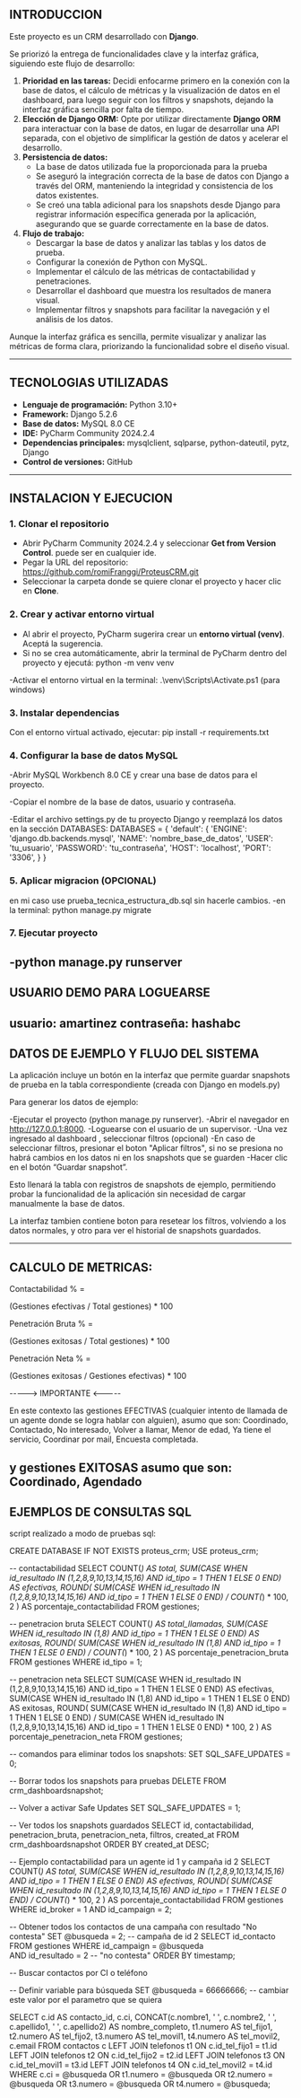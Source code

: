 ## INTRODUCCION

Este proyecto es un CRM desarrollado con **Django**.

Se priorizó la entrega de funcionalidades clave y la interfaz gráfica, siguiendo este flujo de desarrollo:

1. **Prioridad en las tareas:** Decidi enfocarme primero en la conexión con la base de datos, el cálculo de métricas y la visualización de datos en el dashboard, para luego seguir con los filtros y snapshots, dejando la interfaz gráfica sencilla por falta de tiempo.  
2. **Elección de Django ORM:** Opte por utilizar directamente **Django ORM** para interactuar con la base de datos, en lugar de desarrollar una API separada, con el objetivo de simplificar la gestión de datos y acelerar el desarrollo.
3. **Persistencia de datos:**
   - La base de datos utilizada fue la proporcionada para la prueba
   -  Se aseguró la integración correcta de la base de datos con Django a través del ORM, manteniendo la integridad y consistencia de los datos existentes.  
   - Se creó una tabla adicional para los snapshots desde Django para registrar información específica generada por la aplicación, asegurando que se guarde correctamente en la base de datos.  
4. **Flujo de trabajo:**  
   - Descargar la base de datos y analizar las tablas y los datos de prueba.  
   - Configurar la conexión de Python con MySQL.  
   - Implementar el cálculo de las métricas de contactabilidad y penetraciones.  
   - Desarrollar el dashboard que muestra los resultados de manera visual.  
   - Implementar filtros y snapshots para facilitar la navegación y el análisis de los datos.  

Aunque la interfaz gráfica es sencilla, permite visualizar y analizar las métricas de forma clara, priorizando la funcionalidad sobre el diseño visual.

------------------------------------------------------------------------------------------------------------------------------------------------------------------------------

## TECNOLOGIAS UTILIZADAS

- **Lenguaje de programación:** Python 3.10+  
- **Framework:** Django 5.2.6  
- **Base de datos:** MySQL 8.0 CE  
- **IDE:** PyCharm Community 2024.2.4  
- **Dependencias principales:** mysqlclient, sqlparse, python-dateutil, pytz, Django  
- **Control de versiones:** GitHub
------------------------------------------------------------------------------------------------------------------------------------------------------------------------------

## INSTALACION Y EJECUCION

### 1. Clonar el repositorio
- Abrir PyCharm Community 2024.2.4 y seleccionar **Get from Version Control**.  puede ser en cualquier ide.
- Pegar la URL del repositorio:  https://github.com/romiFranggi/ProteusCRM.git
- Seleccionar la carpeta donde se quiere clonar el proyecto y hacer clic en **Clone**.

### 2. Crear y activar entorno virtual
- Al abrir el proyecto, PyCharm sugerira crear un **entorno virtual (venv)**. Aceptá la sugerencia.  
- Si no se crea automáticamente, abrir la terminal de PyCharm dentro del proyecto y ejecutá:
python -m venv venv

-Activar el entorno virtual en la terminal:
.\venv\Scripts\Activate.ps1  (para windows)

### 3. Instalar dependencias
Con el entorno virtual activado, ejecutar:
pip install -r requirements.txt

### 4. Configurar la base de datos MySQL
-Abrir MySQL Workbench 8.0 CE y crear una base de datos para el proyecto.

-Copiar el nombre de la base de datos, usuario y contraseña.

-Editar el archivo settings.py de tu proyecto Django y reemplazá los datos en la sección DATABASES:
DATABASES = {
    'default': {
        'ENGINE': 'django.db.backends.mysql',
        'NAME': 'nombre_base_de_datos',
        'USER': 'tu_usuario',
        'PASSWORD': 'tu_contraseña',
        'HOST': 'localhost',
        'PORT': '3306',
    }
}

### 5. Aplicar migracion (OPCIONAL)
en mi caso use prueba_tecnica_estructura_db.sql sin hacerle cambios.
-en la terminal: 
python manage.py migrate

### 7. Ejecutar proyecto
-python manage.py runserver
------------------------------------------------------------------------------------------------------------------------------------------------------------------------------

## USUARIO DEMO PARA LOGUEARSE
usuario: amartinez
contraseña: hashabc
------------------------------------------------------------------------------------------------------------------------------------------------------------------------------

## DATOS DE EJEMPLO Y FLUJO DEL SISTEMA

La aplicación incluye un botón en la interfaz que permite guardar snapshots de prueba en la tabla correspondiente (creada con Django en models.py)

Para generar los datos de ejemplo:

-Ejecutar el proyecto (python manage.py runserver).
-Abrir el navegador en http://127.0.0.1:8000.
-Loguearse con el usuario de un supervisor.
-Una vez ingresado al dashboard , seleccionar filtros (opcional)
-En caso de seleccionar filtros, presionar el boton "Aplicar filtros", si no se presiona no habrá cambios en los datos ni en los snapshots que se guarden
-Hacer clic en el botón “Guardar snapshot”.

Esto llenará la tabla con registros de snapshots de ejemplo, permitiendo probar la funcionalidad de la aplicación sin necesidad de cargar manualmente la base de datos.

La interfaz tambien contiene boton para resetear los filtros, volviendo a los datos normales, y otro para ver el historial de snapshots guardados.

------------------------------------------------------------------------------------------------------------------------------------------------------------------------------

## CALCULO DE METRICAS:

Contactabilidad % =

(Gestiones efectivas / Total gestiones) * 100


Penetración Bruta % =

(Gestiones exitosas / Total gestiones) * 100


Penetración Neta % =

(Gestiones exitosas / Gestiones efectivas) * 100

-----> IMPORTANTE <-----

En este contexto las gestiones EFECTIVAS (cualquier intento de llamada de un agente donde se logra hablar con alguien), asumo que son:
Coordinado, Contactado, No interesado, Volver a llamar, Menor de edad, Ya tiene el servicio, Coordinar por mail, Encuesta completada.

y gestiones EXITOSAS asumo que son:
Coordinado, Agendado
------------------------------------------------------------------------------------------------------------------------------------------------------------------------------

## EJEMPLOS DE CONSULTAS SQL

script realizado a modo de pruebas sql:

CREATE DATABASE IF NOT EXISTS proteus_crm;
USE proteus_crm;

-- contactabilidad
SELECT 
    COUNT(*) AS total,
    SUM(CASE WHEN id_resultado IN (1,2,8,9,10,13,14,15,16) AND id_tipo = 1 THEN 1 ELSE 0 END) AS efectivas,
    ROUND(
        SUM(CASE WHEN id_resultado IN (1,2,8,9,10,13,14,15,16) AND id_tipo = 1 THEN 1 ELSE 0 END) 
        / COUNT(*) * 100, 2
    ) AS porcentaje_contactabilidad
FROM gestiones;

-- penetracion bruta
SELECT 
    COUNT(*) AS total_llamadas,
    SUM(CASE WHEN id_resultado IN (1,8) AND id_tipo = 1 THEN 1 ELSE 0 END) AS exitosas,
    ROUND(
        SUM(CASE WHEN id_resultado IN (1,8) AND id_tipo = 1 THEN 1 ELSE 0 END)
        / COUNT(*) * 100, 2
    ) AS porcentaje_penetracion_bruta
FROM gestiones
WHERE id_tipo = 1;


-- penetracion neta
SELECT 
    SUM(CASE WHEN id_resultado IN (1,2,8,9,10,13,14,15,16) AND id_tipo = 1 THEN 1 ELSE 0 END) AS efectivas,
    SUM(CASE WHEN id_resultado IN (1,8) AND id_tipo = 1 THEN 1 ELSE 0 END) AS exitosas,
    ROUND(
        SUM(CASE WHEN id_resultado IN (1,8) AND id_tipo = 1 THEN 1 ELSE 0 END)
        / SUM(CASE WHEN id_resultado IN (1,2,8,9,10,13,14,15,16) AND id_tipo = 1 THEN 1 ELSE 0 END) * 100, 2
    ) AS porcentaje_penetracion_neta
FROM gestiones;

-- comandos para eliminar todos los snapshots:
SET SQL_SAFE_UPDATES = 0;

-- Borrar todos los snapshots para pruebas
DELETE FROM crm_dashboardsnapshot;

-- Volver a activar Safe Updates
SET SQL_SAFE_UPDATES = 1;


-- Ver todos los snapshots guardados
SELECT 
    id,
    contactabilidad,
    penetracion_bruta,
    penetracion_neta,
    filtros,
    created_at
FROM crm_dashboardsnapshot
ORDER BY created_at DESC;


-- Ejemplo contactabilidad para un agente id 1 y campaña id 2
SELECT 
    COUNT(*) AS total,
    SUM(CASE WHEN id_resultado IN (1,2,8,9,10,13,14,15,16) AND id_tipo = 1 THEN 1 ELSE 0 END) AS efectivas,
    ROUND(
        SUM(CASE WHEN id_resultado IN (1,2,8,9,10,13,14,15,16) AND id_tipo = 1 THEN 1 ELSE 0 END) 
        / COUNT(*) * 100, 2
    ) AS porcentaje_contactabilidad
FROM gestiones
WHERE id_broker = 1
  AND id_campaign = 2;
  
-- Obtener todos los contactos de una campaña con resultado "No contesta"
SET @busqueda = 2;  -- campaña de id  2 
SELECT id_contacto
FROM gestiones
WHERE id_campaign = @busqueda  
  AND id_resultado = 2      -- "no contesta"
ORDER BY timestamp;


-- Buscar contactos por CI o teléfono

-- Definir variable para búsqueda
SET @busqueda = 66666666;   -- cambiar este valor por el parametro que se quiera

SELECT 
    c.id AS contacto_id,
    c.ci,
    CONCAT(c.nombre1, ' ', c.nombre2, ' ', c.apellido1, ' ', c.apellido2) AS nombre_completo,
    t1.numero AS tel_fijo1,
    t2.numero AS tel_fijo2,
    t3.numero AS tel_movil1,
    t4.numero AS tel_movil2,
    c.email
FROM contactos c
LEFT JOIN telefonos t1 ON c.id_tel_fijo1 = t1.id
LEFT JOIN telefonos t2 ON c.id_tel_fijo2 = t2.id
LEFT JOIN telefonos t3 ON c.id_tel_movil1 = t3.id
LEFT JOIN telefonos t4 ON c.id_tel_movil2 = t4.id
WHERE c.ci = @busqueda
   OR t1.numero = @busqueda
   OR t2.numero = @busqueda
   OR t3.numero = @busqueda
   OR t4.numero = @busqueda;







